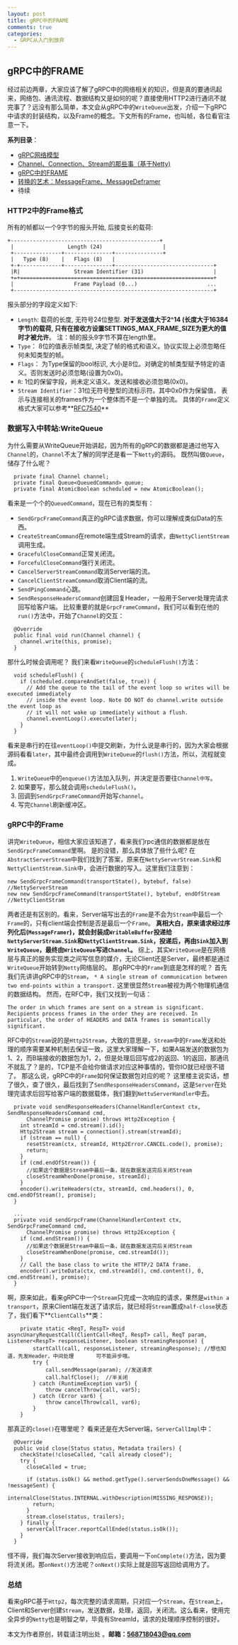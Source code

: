 ```yaml
---
layout: post
title: gRPC中的FRAME
comments: true
categories:
  - GRPC从入门到放弃
---
```


## gRPC中的FRAME
经过前边两章，大家应该了解了gRPC中的网络相关的知识，但是真的要通讯起来，网络包、通讯流程、数据结构又是如何的呢？直接使用HTTP2进行通讯不就完事了？远没有那么简单，本文会从gRPC中的`WriteQueue`出发，介绍一下gRPC中请求的封装结构，以及Frame的概念。下文所有的Frame，也叫帧，各位看官注意一下。

**系列目录**：
- [gRPC网络模型](https://codingrookieh.github.io/grpc%E4%BB%8E%E5%85%A5%E9%97%A8%E5%88%B0%E6%94%BE%E5%BC%83/2018/09/02/grpc-netty-analysis/)
- [Channel、Connection、Stream的那些事（基于Netty)](https://codingrookieh.github.io/grpc%E4%BB%8E%E5%85%A5%E9%97%A8%E5%88%B0%E6%94%BE%E5%BC%83/2018/09/13/grpc-channel-connection-stream/)
- [gRPC中的FRAME](https://codingrookieh.github.io/grpc%E4%BB%8E%E5%85%A5%E9%97%A8%E5%88%B0%E6%94%BE%E5%BC%83/2018/09/15/grpc-write-queue/)
- [转换的艺术：MessageFrame、MessageDeframer](https://codingrookieh.github.io/grpc%E4%BB%8E%E5%85%A5%E9%97%A8%E5%88%B0%E6%94%BE%E5%BC%83/2018/09/17/grpc-message-framer/)
- 待续

### HTTP2中的Frame格式
所有的帧都以一个9字节的报头开始, 后接变长的载荷:
```
+-----------------------------------------------+
 |                 Length (24)                   |
 +---------------+---------------+---------------+
 |   Type (8)    |   Flags (8)   |
 +-+-------------+---------------+-------------------------------+
 |R|                 Stream Identifier (31)                      |
 +=+=============================================================+
 |                   Frame Payload (0...)                      ...
 +---------------------------------------------------------------+
```
报头部分的字段定义如下:
- `Length`: 载荷的长度, 无符号24位整型. **对于发送值大于2^14 (长度大于16384字节)的载荷, 只有在接收方设置SETTINGS_MAX_FRAME_SIZE为更大的值时才被允许**。
  注：帧的报头9字节不算在length里。
- `Type`： 8位的值表示帧类型, 决定了帧的格式和语义。协议实现上必须忽略任何未知类型的帧。
- `Flags`： 为Type保留的bool标识, 大小是8位。对确定的帧类型赋予特定的语义。否则发送时必须忽略(设置为0x0)。
- `R`: 1位的保留字段，尚未定义语义。发送和接收必须忽略(0x0)。
- `Stream Identifier`：31位无符号整型的流标示符。其中0x0作为保留值， 表示与连接相关的frames作为一个整体而不是一个单独的流。
具体的`Frame`定义格式大家可以参考**[RFC7540](https://httpwg.org/specs/rfc7540.html#FrameTypes)**

### 数据写入中转站:WriteQueue
为什么需要从WriteQueue开始讲起，因为所有的gRPC的数据都是通过他写入`Channel`的，`Channel`不太了解的同学还是看一下`Netty`的源码。
既然叫做`Queue`，储存了什么呢？
```
  private final Channel channel;
  private final Queue<QueuedCommand> queue;
  private final AtomicBoolean scheduled = new AtomicBoolean();
```
看来是一个个的`QueuedCommand`，现在已有的类型有：
- `SendGrpcFrameCommand`真正的gRPC请求数据，你可以理解成类似Data的东西。
- `CreateStreamCommand`在remote端生成Stream的请求，由`NettyClientStream`调用生成。
- `GracefulCloseCommand`正常关闭流。
- `ForcefulCloseCommand`强行关闭流。
- `CancelServerStreamCommand`取消Server端的流。
- `CancelClientStreamCommand`取消Client端的流。
- `SendPingCommand`心跳。
- `SendResponseHeadersCommand`创建回复Header，一般用于Server处理完请求回写给客户端。
比较重要的就是`GrpcFrameCommand`，我们可以看到在他的`run()`方法中，开始了`Channel`的交互：
```
  @Override
  public final void run(Channel channel) {
    channel.write(this, promise);
  }
```
那什么时候会调用呢？ 
我们来看`WriteQueue`的`scheduleFlush()`方法：
```
  void scheduleFlush() {
    if (scheduled.compareAndSet(false, true)) {
      // Add the queue to the tail of the event loop so writes will be executed immediately
      // inside the event loop. Note DO NOT do channel.write outside the event loop as
      // it will not wake up immediately without a flush.
      channel.eventLoop().execute(later);
    }
  }
```
看来是串行的在往`eventLoop()`中提交刷新，为什么说是串行的，因为大家会根据源码看看`later`，其中最终会调用到`WriteQueue`的`flush()`方法，所以，流程就变成。 
1. `WriteQueue`中的`enqueue()`方法加入队列，并决定是否要往`Channel中写`。
2. 如果要写，那么就会调用`scheduleFlush()`。
3. 回调到`SendGrpcFrameCommand`开始写`channel`。
4. 写完`Channel`刷新缓冲区。

### gRPC中的Frame
讲完`WriteQueue`，相信大家应该知道了，看来我们rpc通信的数据都是放在`SendGrpcFrameCommand`里啊。
是的没错，那么具体放了些什么呢?
在`AbstractServerStream`中我们找到了答案，原来在`NettyServerStream.Sink`和`NettyClientStream.Sink`中，会进行数据的写入。这里我们注意到：
```
new SendGrpcFrameCommand(transportState(), bytebuf, false)  //NettyServerStream
new new SendGrpcFrameCommand(transportState(), bytebuf, endOfStream //NettyClientStram
```
两者还是有区别的。看来，Server端写出去的`Frame`是不会为`Stream`中最后一个`Frame`的，只有client端会控制是否是最后一个`Frame`。
**真相大白，原来请求经过序列化后(`MessageFramer`)，就会封装成`WritableBuffer`投递给`NettyServerStream.Sink`和`NettyClientStream.Sink`，投递后，再由`Sink`加入到`WriteQueue`，最终由`WriteQueue`写进`Channel`。**
综上，其实`WriteQueue`是在网络层与真正的服务实现类之间写信息的媒介，无论Client还是Server，最终都是通过`WriteQueue`开始转到`Netty`网络层的。
那gRPC中的`Frame`到底是怎样的呢？
首先我们先讲讲gRPC中的`Stream`，
`* A single stream of communication between two end-points within a transport.`
这里很显然`Stream`被视为两个物理机通信的数据结构。
然而，在RFC中，我们又找到一句话：
```
The order in which frames are sent on a stream is significant. Recipients process frames in the order they are received. In particular, the order of HEADERS and DATA frames is semantically significant.
```
RFC中的`Stream`说的是`Http2Stream`，大致的意思是，`Stream`中的`Frame`发送和处理的顺序需要某种机制去保证一致，这里大家理解一下，如果A端发送的数据包为1、2，而B端接收的数据包为1，2，但是处理后回写成2的返回、1的返回，那通讯不就乱了？是的，TCP是不会给你做请求对应这种事情的，管你IO就已经很不错了。
那这么说，gRPC中的`Frame`如何保证数据包对应的呢？
这里楼主说实话，想了很久，查了很久，最后找到了`SendResponseHeadersCommand`，这是`Server`在处理完请求后回写给客户端的数据载体，我们翻到`NettuServerHandler`中去。
```
  private void sendResponseHeaders(ChannelHandlerContext ctx, SendResponseHeadersCommand cmd,
      ChannelPromise promise) throws Http2Exception {
    int streamId = cmd.stream().id();
    Http2Stream stream = connection().stream(streamId);
    if (stream == null) {
      resetStream(ctx, streamId, Http2Error.CANCEL.code(), promise);
      return;
    }
    if (cmd.endOfStream()) {
      //如果这个数据是Stream中最后一条，就在数据发送完后关闭Stream
      closeStreamWhenDone(promise, streamId);
    }
    encoder().writeHeaders(ctx, streamId, cmd.headers(), 0, cmd.endOfStream(), promise);
  }
  
  ...
  private void sendGrpcFrame(ChannelHandlerContext ctx, SendGrpcFrameCommand cmd,
      ChannelPromise promise) throws Http2Exception {
    if (cmd.endStream()) {
      //如果这个数据是Stream中最后一条，就在数据发送完后关闭Stream
      closeStreamWhenDone(promise, cmd.streamId());
    }
    // Call the base class to write the HTTP/2 DATA frame.
    encoder().writeData(ctx, cmd.streamId(), cmd.content(), 0, cmd.endStream(), promise);
  }
```
啊，原来如此，看来gRPC中一个`Stream`只完成一次响应的请求，果然是`within a transport`，原来Client端在发送了请求后，就已经将`Stream`置成`half-close`状态了，我们看下**`ClientCalls`**类： 
```
    private static <ReqT, RespT> void asyncUnaryRequestCall(ClientCall<ReqT, RespT> call, ReqT param, Listener<RespT> responseListener, boolean streamingResponse) {
        startCall(call, responseListener, streamingResponse); //想也知道，先发Header，中间处理       可不能异步哦。
        try {
            call.sendMessage(param); //发送请求
            call.halfClose();  //半关闭
        } catch (RuntimeException var5) {
            throw cancelThrow(call, var5);
        } catch (Error var6) {
            throw cancelThrow(call, var6);
        }
    }
```
那真正的`close()`在哪里呢？
看来还是在大Server端，`ServerCallImpl`中：
```
  @Override
  public void close(Status status, Metadata trailers) {
    checkState(!closeCalled, "call already closed");
    try {
      closeCalled = true;

      if (status.isOk() && method.getType().serverSendsOneMessage() && !messageSent) {
        internalClose(Status.INTERNAL.withDescription(MISSING_RESPONSE));
        return;
      }
      stream.close(status, trailers);
    } finally {
      serverCallTracer.reportCallEnded(status.isOk());
    }
  }
```
怪不得，我们每次Server接收到响应后，要调用一下`onComplete()`方法，因为要将流关闭。那`onNext()`方法呢？`onNext()`实际上就是回写返回给调用方了。

### 总结
看来gRPC基于`Http2`，每次完整的请求周期，只对应一个`Stream`，在`Stream`上，Client和Server创建`Stream`，发送数据，处理，返回，关闭流。这么看来，使用完全异步的`Netty`也是明智之举，毕竟有StreamId，请求的处理顺序控制的很好。

本文为作者原创，转载请注明出处 。**邮箱：568718043@qq.com**
